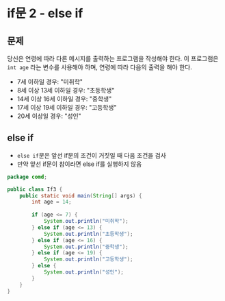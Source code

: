 # if문 2 - else if

## 문제 
당신은 연령에 따라 다른 메시지를 출력하는 프로그램을 작성해야 한다.
이 프로그램은 `int age` 라는 변수를 사용해야 하며, 연령에 따라 다음의 출력을 해야 한다.
- 7세 이하일 경우: "미취학"
- 8세 이상 13세 이하일 경우: "초등학생" 
- 14세 이상 16세 이하일 경우: "중학생" 
- 17세 이상 19세 이하일 경우: "고등학생" 
- 20세 이상일 경우: "성인"

## else if
- `else if`문은 앞선 if문의 조건이 거짓일 때 다음 조건을 검사
- 만약 앞선 if문이 참이라면 else if를 실행하지 않음
```java
package comd;

public class If3 {
    public static void main(String[] args) {
        int age = 14;
        
        if (age <= 7) {
            System.out.println("미취학");
        } else if (age <= 13) {
            System.out.println("초등학생");
        } else if (age <= 16) {
            System.out.println("중학생");
        } else if (age <= 19) {
            System.out.println("고등학생");
        } else {
            System.out.println("성인");
        }
    }
}
```